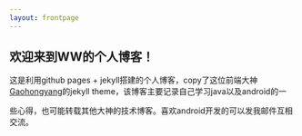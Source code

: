 ```yaml
---
layout: frontpage
---
```


## 欢迎来到WW的个人博客！

这是利用github pages + jekyll搭建的个人博客，copy了这位前端大神[Gaohongyang](https://github.com/Gaohaoyang/gaohaoyang.github.io)的jekyll theme，该博客主要记录自己学习java以及android的一

些心得，也可能转载其他大神的技术博客。喜欢android开发的可以发我邮件互相交流。
